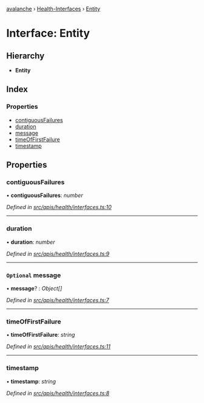 [avalanche](../README.md) › [Health-Interfaces](../modules/health_interfaces.md) › [Entity](health_interfaces.entity.md)

# Interface: Entity

## Hierarchy

* **Entity**

## Index

### Properties

* [contiguousFailures](health_interfaces.entity.md#contiguousfailures)
* [duration](health_interfaces.entity.md#duration)
* [message](health_interfaces.entity.md#optional-message)
* [timeOfFirstFailure](health_interfaces.entity.md#timeoffirstfailure)
* [timestamp](health_interfaces.entity.md#timestamp)

## Properties

###  contiguousFailures

• **contiguousFailures**: *number*

*Defined in [src/apis/health/interfaces.ts:10](https://github.com/ava-labs/avalanchejs/blob/fa4a637/src/apis/health/interfaces.ts#L10)*

___

###  duration

• **duration**: *number*

*Defined in [src/apis/health/interfaces.ts:9](https://github.com/ava-labs/avalanchejs/blob/fa4a637/src/apis/health/interfaces.ts#L9)*

___

### `Optional` message

• **message**? : *Object[]*

*Defined in [src/apis/health/interfaces.ts:7](https://github.com/ava-labs/avalanchejs/blob/fa4a637/src/apis/health/interfaces.ts#L7)*

___

###  timeOfFirstFailure

• **timeOfFirstFailure**: *string*

*Defined in [src/apis/health/interfaces.ts:11](https://github.com/ava-labs/avalanchejs/blob/fa4a637/src/apis/health/interfaces.ts#L11)*

___

###  timestamp

• **timestamp**: *string*

*Defined in [src/apis/health/interfaces.ts:8](https://github.com/ava-labs/avalanchejs/blob/fa4a637/src/apis/health/interfaces.ts#L8)*
